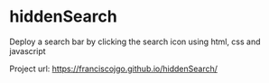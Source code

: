 # hiddenSearch
Deploy a search bar by clicking the search icon using html, css and javascript

Project url: https://franciscojgo.github.io/hiddenSearch/
